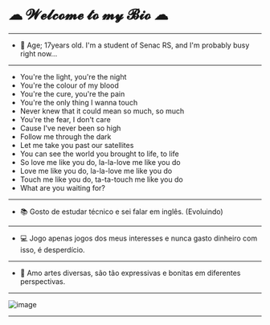 # ☁ 𝓦𝓮𝓵𝓬𝓸𝓶𝓮 𝓽𝓸 𝓶𝔂 𝓑𝓲𝓸 ☁ 
__________________________________________________________________________________________________________________________
- 💖 Age; 17years old. I'm a student of Senac RS, and I'm probably busy right now...
-------------------------------------------------------------------------------------------------------------------------
- You're the light, you're the night
- You're the colour of my blood
- You're the cure, you're the pain
- You're the only thing I wanna touch
- Never knew that it could mean so much, so much
- You're the fear, I don't care
- Cause I've never been so high
- Follow me through the dark
- Let me take you past our satellites
- You can see the world you brought to life, to life
- So love me like you do, la-la-love me like you do
- Love me like you do, la-la-love me like you do
- Touch me like you do, ta-ta-touch me like you do
- What are you waiting for?
-------------------------------------------------------------------------------------------------------------------------
- 📚 Gosto de estudar técnico e sei falar em inglês. (Evoluindo)
--------------------------------------------------------------------------------------------------------------------------
- 💻 Jogo apenas jogos dos meus interesses e nunca gasto dinheiro com isso, é desperdício.
--------------------------------------------------------------------------------------------------------------------------
- 🎨 Amo artes diversas, são tão expressivas e bonitas em diferentes perspectivas.
__________________________________________________________________________________________________________________________
![image](https://64.media.tumblr.com/273e48159243483a123f127ed79656d1/88844ae8be4d1091-9c/s540x810/739d22f7e20649a0694419eaa39a0f9b4c5bac59.gifv)


__________________________________________________________________________________________________________________________




